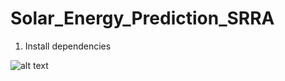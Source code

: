 # Solar_Energy_Prediction_SRRA
1) Install dependencies

![alt text]([https://github.com/Debojyoti7/Solar_Energy_Prediction_SRRA/tree/main/assets/Solar-Flow-Intro.png?raw=true)
